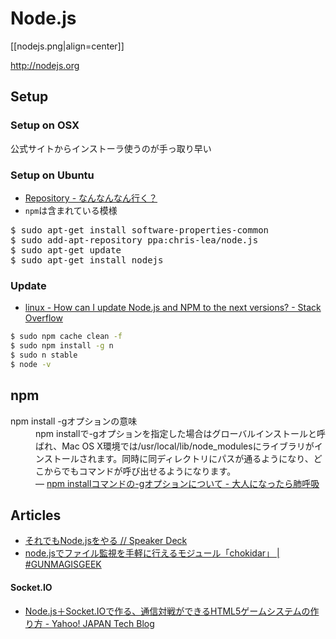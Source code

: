 # Node.js

[[nodejs.png|align=center]]

http://nodejs.org


## Setup

### Setup on OSX

公式サイトからインストーラ使うのが手っ取り早い

### Setup on Ubuntu

* [Repository - なんなんなん行く？](https://sites.google.com/site/teyasn001/ubuntu-12-10/ripojitori)
* <code>npm</code>は含まれている模様

<pre>
$ sudo apt-get install software-properties-common
$ sudo add-apt-repository ppa:chris-lea/node.js
$ sudo apt-get update
$ sudo apt-get install nodejs
</pre>

### Update

- [linux - How can I update Node.js and NPM to the next versions? - Stack Overflow](http://stackoverflow.com/questions/6237295/how-can-i-update-node-js-and-npm-to-the-next-versions)

```bash
$ sudo npm cache clean -f
$ sudo npm install -g n
$ sudo n stable
$ node -v
```


## npm

<dl>
  <dt>npm install -gオプションの意味</dt>
  <dd>npm installで-gオプションを指定した場合はグローバルインストールと呼ばれ、Mac OS X環境では/usr/local/lib/node_modulesにライブラリがインストールされます。同時に同ディレクトリにパスが通るようになり、どこからでもコマンドが呼び出せるようになります。<br> ― <a href="http://d.hatena.ne.jp/replication/20110607/1307458180">npm installコマンドの-gオプションについて - 大人になったら肺呼吸</a></dd>
</dl>


## Articles

- [それでもNode.jsをやる // Speaker Deck](https://speakerdeck.com/yosuke_furukawa/soredemonode-dot-jswoyaru)
- [node.jsでファイル監視を手軽に行えるモジュール「chokidar」 | #GUNMAGISGEEK](http://shimz.me/blog/node-js/4123)

#### Socket.IO
- [Node.js＋Socket.IOで作る、通信対戦ができるHTML5ゲームシステムの作り方 - Yahoo! JAPAN Tech Blog](http://techblog.yahoo.co.jp/javascript/nodejs/online_game_architecture_by_socketio/)
